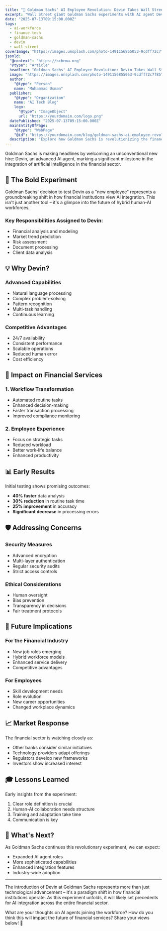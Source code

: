 ```yaml
---
title: "🤖 Goldman Sachs' AI Employee Revolution: Devin Takes Wall Street"
excerpt: "Wall Street giant Goldman Sachs experiments with AI agent Devin as a new employee, marking a pivotal moment in the integration of AI in financial services..."
date: "2025-07-13T09:15:00.000Z"
tags:
  - ai-workforce
  - finance-tech
  - goldman-sachs
  - devin
  - wall-street
coverImage: "https://images.unsplash.com/photo-1491156855053-9cdff72c7f85"
jsonld:
  "@context": "https://schema.org"
  "@type": "Article"
  headline: "Goldman Sachs' AI Employee Revolution: Devin Takes Wall Street"
  image: "https://images.unsplash.com/photo-1491156855053-9cdff72c7f85"
  author:
    "@type": "Person"
    name: "Muhammad Usman"
  publisher:
    "@type": "Organization"
    name: "AI Tech Blog"
    logo:
      "@type": "ImageObject"
      url: "https://yourdomain.com/logo.png"
  datePublished: "2025-07-13T09:15:00.000Z"
  mainEntityOfPage:
    "@type": "WebPage"
    "@id": "https://yourdomain.com/blog/goldman-sachs-ai-employee-revolution-2025"
  description: "Explore how Goldman Sachs is revolutionizing the financial workplace by integrating AI agent Devin, setting new standards for AI adoption in the banking sector."
---
```


Goldman Sachs is making headlines by welcoming an unconventional new hire: Devin, an advanced AI agent, marking a significant milestone in the integration of artificial intelligence in the financial sector.

## 🎯 The Bold Experiment

Goldman Sachs' decision to test Devin as a "new employee" represents a groundbreaking shift in how financial institutions view AI integration. This isn't just another tool – it's a glimpse into the future of hybrid human-AI workforces.

### Key Responsibilities Assigned to Devin:
- Financial analysis and modeling
- Market trend prediction
- Risk assessment
- Document processing
- Client data analysis

## 💡 Why Devin?

### Advanced Capabilities
- Natural language processing
- Complex problem-solving
- Pattern recognition
- Multi-task handling
- Continuous learning

### Competitive Advantages
- 24/7 availability
- Consistent performance
- Scalable operations
- Reduced human error
- Cost efficiency

## 🔄 Impact on Financial Services

### 1. Workflow Transformation
- Automated routine tasks
- Enhanced decision-making
- Faster transaction processing
- Improved compliance monitoring

### 2. Employee Experience
- Focus on strategic tasks
- Reduced workload
- Better work-life balance
- Enhanced productivity

## 📊 Early Results

Initial testing shows promising outcomes:
- **40% faster** data analysis
- **30% reduction** in routine task time
- **25% improvement** in accuracy
- **Significant decrease** in processing errors

## 🛡️ Addressing Concerns

### Security Measures
- Advanced encryption
- Multi-layer authentication
- Regular security audits
- Strict access controls

### Ethical Considerations
- Human oversight
- Bias prevention
- Transparency in decisions
- Fair treatment protocols

## 🔮 Future Implications

### For the Financial Industry
- New job roles emerging
- Hybrid workforce models
- Enhanced service delivery
- Competitive advantages

### For Employees
- Skill development needs
- Role evolution
- New career opportunities
- Changed workplace dynamics

## 📈 Market Response

The financial sector is watching closely as:
- Other banks consider similar initiatives
- Technology providers adapt offerings
- Regulators develop new frameworks
- Investors show increased interest

## 🎓 Lessons Learned

Early insights from the experiment:
1. Clear role definition is crucial
2. Human-AI collaboration needs structure
3. Training and adaptation take time
4. Communication is key

## 🚀 What's Next?

As Goldman Sachs continues this revolutionary experiment, we can expect:
- Expanded AI agent roles
- More sophisticated capabilities
- Enhanced integration features
- Industry-wide adoption

---

The introduction of Devin at Goldman Sachs represents more than just technological advancement – it's a paradigm shift in how financial institutions operate. As this experiment unfolds, it will likely set precedents for AI integration across the entire financial sector.

What are your thoughts on AI agents joining the workforce? How do you think this will impact the future of financial services? Share your views below! 💭
